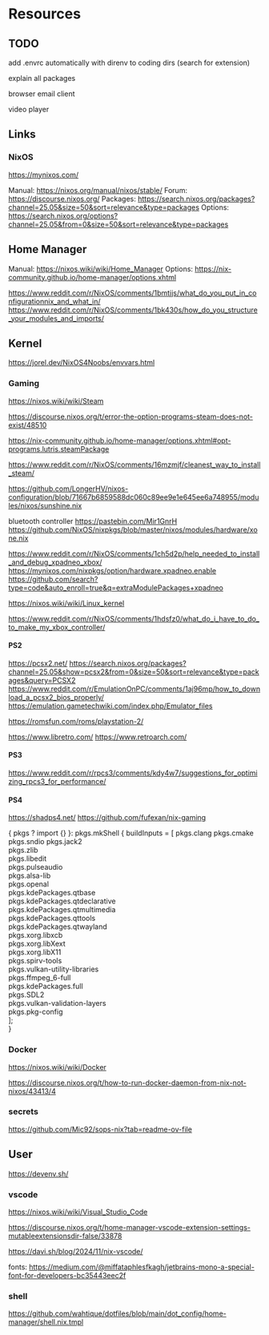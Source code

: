 # Resources

## TODO

add .envrc automatically with direnv to coding dirs (search for extension)

explain all packages

browser
email client

video player

## Links

### NixOS

https://mynixos.com/

Manual: https://nixos.org/manual/nixos/stable/
Forum: https://discourse.nixos.org/
Packages: https://search.nixos.org/packages?channel=25.05&size=50&sort=relevance&type=packages
Options: https://search.nixos.org/options?channel=25.05&from=0&size=50&sort=relevance&type=packages

## Home Manager

Manual: https://nixos.wiki/wiki/Home_Manager
Options: https://nix-community.github.io/home-manager/options.xhtml

https://www.reddit.com/r/NixOS/comments/1bmtjjs/what_do_you_put_in_configurationnix_and_what_in/
https://www.reddit.com/r/NixOS/comments/1bk430s/how_do_you_structure_your_modules_and_imports/

## Kernel

https://jorel.dev/NixOS4Noobs/envvars.html

### Gaming

https://nixos.wiki/wiki/Steam

https://discourse.nixos.org/t/error-the-option-programs-steam-does-not-exist/48510

https://nix-community.github.io/home-manager/options.xhtml#opt-programs.lutris.steamPackage

https://www.reddit.com/r/NixOS/comments/16mzmjf/cleanest_way_to_install_steam/

https://github.com/LongerHV/nixos-configuration/blob/71667b6859588dc060c89ee9e1e645ee6a748955/modules/nixos/sunshine.nix

bluetooth controller
https://pastebin.com/Mir1GnrH
https://github.com/NixOS/nixpkgs/blob/master/nixos/modules/hardware/xone.nix

https://www.reddit.com/r/NixOS/comments/1ch5d2p/help_needed_to_install_and_debug_xpadneo_xbox/
https://mynixos.com/nixpkgs/option/hardware.xpadneo.enable
https://github.com/search?type=code&auto_enroll=true&q=extraModulePackages+xpadneo

https://nixos.wiki/wiki/Linux_kernel

https://www.reddit.com/r/NixOS/comments/1hdsfz0/what_do_i_have_to_do_to_make_my_xbox_controller/

#### PS2

https://pcsx2.net/
https://search.nixos.org/packages?channel=25.05&show=pcsx2&from=0&size=50&sort=relevance&type=packages&query=PCSX2
https://www.reddit.com/r/EmulationOnPC/comments/1aj96mp/how_to_download_a_pcsx2_bios_properly/
https://emulation.gametechwiki.com/index.php/Emulator_files

https://romsfun.com/roms/playstation-2/

https://www.libretro.com/
https://www.retroarch.com/

#### PS3

https://www.reddit.com/r/rpcs3/comments/kdy4w7/suggestions_for_optimizing_rpcs3_for_performance/

#### PS4
https://shadps4.net/
https://github.com/fufexan/nix-gaming

{ pkgs ? import <nixpkgs> {} }:
    pkgs.mkShell {
    buildInputs = [
    pkgs.clang
    pkgs.cmake
    pkgs.sndio
    pkgs.jack2    
    pkgs.zlib    
    pkgs.libedit    
    pkgs.pulseaudio    
    pkgs.alsa-lib    
    pkgs.openal    
    pkgs.kdePackages.qtbase    
    pkgs.kdePackages.qtdeclarative    
    pkgs.kdePackages.qtmultimedia    
    pkgs.kdePackages.qttools    
    pkgs.kdePackages.qtwayland    
    pkgs.xorg.libxcb    
    pkgs.xorg.libXext    
    pkgs.xorg.libX11    
    pkgs.spirv-tools    
    pkgs.vulkan-utility-libraries    
    pkgs.ffmpeg_6-full    
    pkgs.kdePackages.full    
    pkgs.SDL2    
    pkgs.vulkan-validation-layers    
    pkgs.pkg-config    
    ];   
    }

### Docker

https://nixos.wiki/wiki/Docker

https://discourse.nixos.org/t/how-to-run-docker-daemon-from-nix-not-nixos/43413/4

### secrets

https://github.com/Mic92/sops-nix?tab=readme-ov-file

## User

https://devenv.sh/

### vscode 
https://nixos.wiki/wiki/Visual_Studio_Code

https://discourse.nixos.org/t/home-manager-vscode-extension-settings-mutableextensionsdir-false/33878

https://davi.sh/blog/2024/11/nix-vscode/

fonts: https://medium.com/@miffataphlesfkagh/jetbrains-mono-a-special-font-for-developers-bc35443eec2f

### shell
https://github.com/wahtique/dotfiles/blob/main/dot_config/home-manager/shell.nix.tmpl